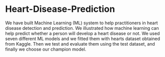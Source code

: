 # Heart-Disease-Prediction
We have built Machine Learning (ML) system to help practitioners in heart disease detection and prediction. We illustrated how machine learning can help predict whether a person will develop a heart disease or not. We used seven different ML models and we fitted them with hearts dataset obtained from Kaggle. Then we test and 
evaluate them using the test dataset, and finally we choose our champion model.
